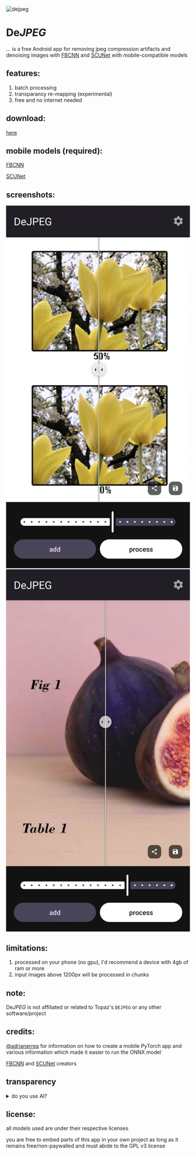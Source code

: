 ![dejpeg](https://github.com/user-attachments/assets/55f35274-1492-4bb1-ab00-f816db612f90)

# De*JPEG*

... is a free Android app for removing jpeg compression artifacts and denoising images with [FBCNN](https://github.com/jiaxi-jiang/FBCNN) and [SCUNet](https://github.com/cszn/SCUNet) with mobile-compatible models

## features:
1. batch processing
2. transparancy re-mapping (experimental)
3. free and no internet needed

## download:
[here](https://github.com/jeeneo/dejpeg/releases/latest)

## mobile models (required):
[FBCNN](https://github.com/jeeneo/FBCNN-mobile/releases/latest)

[SCUNet](https://github.com/jeeneo/SCUNet-mobile/releases/latest)

## screenshots:

![tulips](https://raw.githubusercontent.com/jeeneo/dejpeg/refs/heads/main/fastlane/metadata/android/en-US/images/phoneScreenshots/01.jpg)
![figs](https://raw.githubusercontent.com/jeeneo/dejpeg/refs/heads/main/fastlane/metadata/android/en-US/images/phoneScreenshots/02.jpg)


## limitations:
1. processed on your phone (no gpu), I'd recommend a device with 4gb of ram or more
2. input images above 1200px will be processed in chunks

## note:
De*JPEG* is not affiliated or related to Topaz's `DEJPEG` or any other software/project

## credits:
[@adrianerrea](https://github.com/adrianerrea/fromPytorchtoMobile) for information on how to create a mobile PyTorch app and various information which made it easier to run the ONNX model

[FBCNN](https://github.com/jiaxi-jiang/FBCNN) and [SCUNet](https://github.com/cszn/SCUNet) creators

## transparency
<details>
<summary>do you use AI?</summary>
<br>

I partially use Generative AI, (ChatGPT, Github Copilot, et. al.) for some of the complicated tasks and problems, but not for everything.

I believe AI has its place, as a tool, not as a replacement.

I only use it in my IDE, all my comments, changelogs (except for one, which it messed up), and interactions with me are typed out by me, from my brain.

I do not pay for access to generative AI as well, i use whatever free tier is available

if you check, you can see Google's "Jules AI" as a contributor (if its still there) and it made a PR based on things i described which completely broke the entire app.

and no, this text wasn't written by AI.

</details>


## license:
all models used are under their respective licenses

you are free to embed parts of this app in your own project as long as it remains free/non-paywalled and must abide to the GPL v3 license
